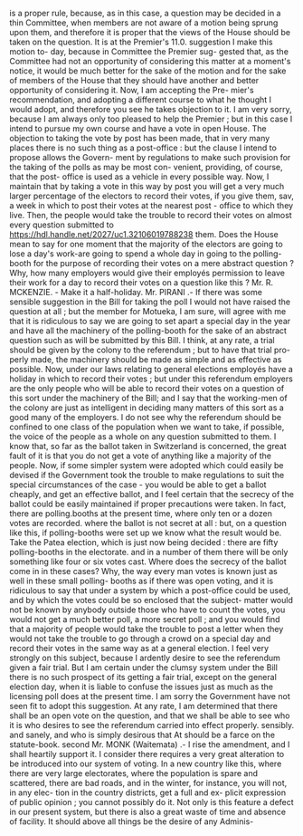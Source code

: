 is a proper rule, because, as in this case, a question may be decided in a thin Committee, when members are not aware of a motion being sprung upon them, and therefore it is proper that the views of the House should be taken on the question. It is at the Premier's 11.0. suggestion I make this motion to- day, because in Committee the Premier sug- gested that, as the Committee had not an opportunity of considering this matter at a moment's notice, it would be much better for the sake of the motion and for the sake of members of the House that they should have another and better opportunity of considering it. Now, I am accepting the Pre- mier's recommendation, and adopting a different course to what he thought I would adopt, and therefore you see he takes objection to it. I am very sorry, because I am always only too pleased to help the Premier ; but in this case I intend to pursue my own course and have a vote in open House. The objection to taking the vote by post has been made, that in very many places there is no such thing as a post-office : but the clause I intend to propose allows the Govern- ment by regulations to make such provision for the taking of the polls as may be most con- venient, providing, of course, that the post- office is used as a vehicle in every possible way. Now, I maintain that by taking a vote in this way by post you will get a very much larger percentage of the electors to record their votes, if you give them, sav, a week in which to post their votes at the nearest post - office to which they live. Then, the people would take the trouble to record their votes on almost every question submitted to https://hdl.handle.net/2027/uc1.32106019788238 them. Does the House mean to say for one moment that the majority of the electors are going to lose a day's work-are going to spend a whole day in going to the polling-booth for the purpose of recording their votes on a mere abstract question ? Why, how many employers would give their employés permission to leave their work for a day to record their votes on a question like this ? Mr. R. MCKENZIE. - Make it a half-holiday. Mr. PIRANI .- If there was some sensible suggestion in the Bill for taking the poll I would not have raised the question at all ; but the member for Motueka, I am sure, will agree with me that it is ridiculous to say we are going to set apart a special day in the year and have all the machinery of the polling-booth for the sake of an abstract question such as will be submitted by this Bill. I think, at any rate, a trial should be given by the colony to the referendum ; but to have that trial pro- perly made, the machinery should be made as simple and as effective as possible. Now, under our laws relating to general elections employés have a holiday in which to record their votes ; but under this referendum employers are the only people who will be able to record their votes on a question of this sort under the machinery of the Bill; and I say that the working-men of the colony are just as intelligent in deciding many matters of this sort as a good many of the employers. I do not see why the referendum should be confined to one class of the population when we want to take, if possible, the voice of the people as a whole on any question submitted to them. I know that, so far as the ballot taken in Switzerland is concerned, the great fault of it is that you do not get a vote of anything like a majority of the people. Now, if some simpler system were adopted which could easily be devised if the Government took the trouble to make regulations to suit the special circumstances of the case - you would be able to get a ballot cheaply, and get an effective ballot, and I feel certain that the secrecy of the ballot could be easily maintained if proper precautions were taken. In fact, there are polling.booths at the present time, where only ten or a dozen votes are recorded. where the ballot is not secret at all : but, on a question like this, if polling-booths were set up we know what the result would be. Take the Patea election, which is just now being decided : there are fifty polling-booths in the electorate. and in a number of them there will be only something like four or six votes cast. Where does the secrecy of the ballot come in in these cases? Why, the way every man votes is known just as well in these small polling- booths as if there was open voting, and it is ridiculous to say that under a system by which a post-office could be used, and by which the votes could be so enclosed that the subject- matter would not be known by anybody outside those who have to count the votes, you would not get a much better poll, a more secret poll ; and you would find that a majority of people would take the trouble to post a letter when they would not take the trouble to go through a crowd on a special day and record their votes in the same way as at a general election. I feel very strongly on this subject, because I ardently desire to see the referendum given a fair trial. But I am certain under the clumsy system under the Bill there is no such prospect of its getting a fair trial, except on the general election day, when it is liable to confuse the issues just as much as the licensing poll does at the present time. I am sorry the Government have not seen fit to adopt this suggestion. At any rate, I am determined that there shall be an open vote on the question, and that we shall be able to see who it is who desires to see the referendum carried into effect properly. sensibly. and sanely, and who is simply desirous that At should be a farce on the statute-book. second Mr. MONK (Waitemata) .- I rise the amendment, and I shall heartily support it. I consider there requires a very great alteration to be introduced into our system of voting. In a new country like this, where there are very large electorates, where the population is spare and scattered, there are bad roads, and in the winter, for instance, you will not, in any elec- tion in the country districts, get a full and ex- plicit expression of public opinion ; you cannot possibly do it. Not only is this feature a defect in our present system, but there is also a great waste of time and absence of facility. It should above all things be the desire of any Adminis- 